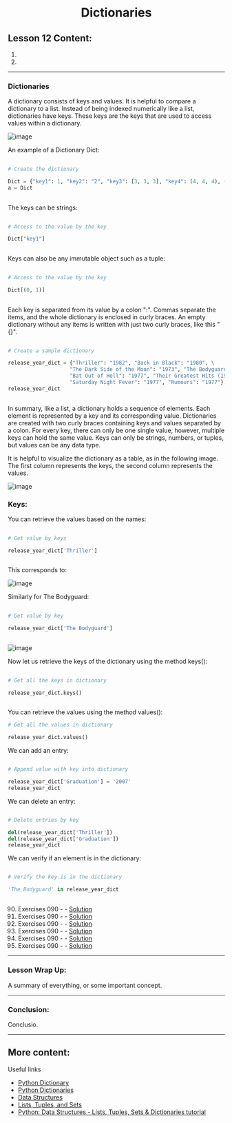 <div align="center">
  
# Dictionaries

</div>

## Lesson 12 Content:
1. []()
2. []()

---

### Dictionaries


A dictionary consists of keys and values. It is helpful to compare a dictionary to a list. Instead of being indexed numerically like a list, dictionaries have keys. These keys are the keys that are used to access values within a dictionary.

![image](https://user-images.githubusercontent.com/64812097/160974726-aeb91fcd-3d8e-4cef-92f2-2c3a03699642.png)

An example of a Dictionary Dict:

```python
   
# Create the dictionary

Dict = {"key1": 1, "key2": "2", "key3": [3, 3, 3], "key4": (4, 4, 4), ('key5'): 5, (0, 1): 6}
a = Dict
    
```

The keys can be strings:

```python
   
# Access to the value by the key

Dict["key1"]
    
```

Keys can also be any immutable object such as a tuple:

```python
   
# Access to the value by the key

Dict[(0, 1)]
    
```
   
Each key is separated from its value by a colon ":". Commas separate the items, and the whole dictionary is enclosed in curly braces. An empty dictionary without any items is written with just two curly braces, like this "{}".
    
```python
   
# Create a sample dictionary

release_year_dict = {"Thriller": "1982", "Back in Black": "1980", \
                    "The Dark Side of the Moon": "1973", "The Bodyguard": "1992", \
                    "Bat Out of Hell": "1977", "Their Greatest Hits (1971-1975)": "1976", \
                    "Saturday Night Fever": "1977", "Rumours": "1977"}
release_year_dict
    
```

In summary, like a list, a dictionary holds a sequence of elements. Each element is represented by a key and its corresponding value. Dictionaries are created with two curly braces containing keys and values separated by a colon. For every key, there can only be one single value, however, multiple keys can hold the same value. Keys can only be strings, numbers, or tuples, but values can be any data type.

It is helpful to visualize the dictionary as a table, as in the following image. The first column represents the keys, the second column represents the values.

![image](https://user-images.githubusercontent.com/64812097/160975373-5059bf2f-f09f-4cc1-804e-fa8d2649277a.png)

### Keys:

You can retrieve the values based on the names:

```python
   
# Get value by keys

release_year_dict['Thriller'] 
    
```

This corresponds to:

![image](https://user-images.githubusercontent.com/64812097/160975456-c53b61c9-b908-4bfb-9a26-a41c14821cc8.png)

Similarly for The Bodyguard:

```python
   
# Get value by key

release_year_dict['The Bodyguard'] 
    
```

![image](https://user-images.githubusercontent.com/64812097/160975505-ee08e3c1-0573-4d45-aab1-9545916a30d8.png)

Now let us retrieve the keys of the dictionary using the method keys():

```python
   
# Get all the keys in dictionary

release_year_dict.keys() 
    
```

You can retrieve the values using the method values():

```python
# Get all the values in dictionary

release_year_dict.values()

```


We can add an entry:

```python

# Append value with key into dictionary

release_year_dict['Graduation'] = '2007'
release_year_dict

```

We can delete an entry:

```python

# Delete entries by key

del(release_year_dict['Thriller'])
del(release_year_dict['Graduation'])
release_year_dict

```

We can verify if an element is in the dictionary:

```python

# Verify the key is in the dictionary

'The Bodyguard' in release_year_dict

```

##

90. Exercises 090 -  - [Solution]()
91. Exercises 090 -  - [Solution]()
92. Exercises 090 -  - [Solution]()
93. Exercises 090 -  - [Solution]()
94. Exercises 090 -  - [Solution]()
95. Exercises 090 -  - [Solution]()

---

### Lesson Wrap Up:

A summary of everything, or some important concept.

---
      
### Conclusion:

Conclusio.

---

## More content:

Useful links

- [Python Dictionary](https://www.programiz.com/python-programming/dictionary)
- [Python Dictionaries](https://www.w3schools.com/python/python_dictionaries.asp)
- [Data Structures](https://docs.python.org/3/tutorial/datastructures.html)
- [Lists, Tuples, and Sets](https://www.youtube.com/watch?v=W8KRzm-HUcc)
- [Python: Data Structures - Lists, Tuples, Sets & Dictionaries tutorial](https://www.youtube.com/watch?v=R-HLU9Fl5ug)

